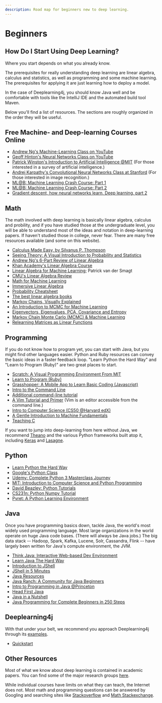 ```yaml
---
description: Road map for beginners new to deep learning.
---
```


# Beginners

## How Do I Start Using Deep Learning?

Where you start depends on what you already know.

The prerequisites for really understanding deep learning are linear algebra, calculus and statistics, as well as programming and some machine learning. The prerequisites for applying it are just learning how to deploy a model.

In the case of Deeplearning4j, you should know Java well and be comfortable with tools like the IntelliJ IDE and the automated build tool Maven.

Below you'll find a list of resources. The sections are roughly organized in the order they will be useful.

## Free Machine- and Deep-learning Courses Online

* [Andrew Ng's Machine-Learning Class on YouTube](https://www.youtube.com/watch?v=qeHZOdmJvFU)&#x20;
* [Geoff Hinton's Neural Networks Class on YouTube](https://youtu.be/2fRnHVVLf1Y)&#x20;
* [Patrick Winston's Introduction to Artificial Intelligence @MIT](http://ocw.mit.edu/courses/electrical-engineering-and-computer-science/6-034-artificial-intelligence-fall-2010/) (For those interested in a survey of artificial intelligence.)
* [Andrej Karpathy's Convolutional Neural Networks Class at Stanford](http://cs231n.github.io) (For those interested in image recognition.)
* [ML@B: Machine Learning Crash Course: Part 1](https://medium.com/@ml.at.berkeley/machine-learning-crash-course-part-1-9377322b3042)
* [ML@B: Machine Learning Crash Course: Part 2](https://medium.com/@ml.at.berkeley/machine-learning-crash-course-part-2-3046b4a7f943)
* [Gradient descent, how neural networks learn, Deep learning, part 2](https://www.youtube.com/watch?v=IHZwWFHWa-w\&feature=youtu.be)

## Math

The math involved with deep learning is basically linear algebra, calculus and probility, and if you have studied those at the undergraduate level, you will be able to understand most of the ideas and notation in deep-learning papers. If haven't studied those in college, never fear. There are many free resources available (and some on this website).

* [Calculus Made Easy, by Silvanus P. Thompson](http://www.gutenberg.org/ebooks/33283?msg=welcome\_stranger)
* [Seeing Theory: A Visual Introduction to Probability and Statistics](http://students.brown.edu/seeing-theory/)
* [Andrew Ng's 6-Part Review of Linear Algebra](https://www.youtube.com/watch?v=Dft1cqjwlXE\&list=PLLssT5z\_DsK-h9vYZkQkYNWcItqhlRJLN\&index=12)
* [Khan Academy's Linear Algebra Course](https://www.khanacademy.org/math/linear-algebra)
* [Linear Algebra for Machine Learning](https://www.youtube.com/watch?v=jBSzA9q3MNU\&list=PLEWvoPoEuU6FwbGWYjBfkOIHZIuGSaQET\&index=2); Patrick van der Smagt
* [CMU's Linear Algebra Review](http://www.cs.cmu.edu/\~zkolter/course/linalg/outline.html)
* [Math for Machine Learning](https://www.umiacs.umd.edu/\~hal/courses/2013S\_ML/math4ml.pdf)
* [Immersive Linear Algebra](http://immersivemath.com/ila/learnmore.html)
* [Probability Cheatsheet](https://static1.squarespace.com/static/54bf3241e4b0f0d81bf7ff36/t/55e9494fe4b011aed10e48e5/1441352015658/probability\_cheatsheet.pdf)
* [The best linear algebra books](https://begriffs.com/posts/2016-07-24-best-linear-algebra-books.html)
* [Markov Chains, Visually Explained](http://setosa.io/ev/markov-chains/)
* [An Introduction to MCMC for Machine Learning](http://citeseerx.ist.psu.edu/viewdoc/download?doi=10.1.1.13.7133\&rep=rep1\&type=pdf)
* [Eigenvectors, Eigenvalues, PCA, Covariance and Entropy](https://skymind.ai/wiki/eigenvector)
* [Markov Chain Monte Carlo (MCMC) & Machine Learning](https://skymind.ai/wiki/markov-chain-monte-carlo)
* [Relearning Matrices as Linear Functions](https://www.dhruvonmath.com/2018/12/31/matrices/)

## Programming

If you do not know how to program yet, you can start with Java, but you might find other languages easier. Python and Ruby resources can convey the basic ideas in a faster feedback loop. "Learn Python the Hard Way" and "Learn to Program (Ruby)" are two great places to start.

* [Scratch: A Visual Programming Environment From MIT](https://scratch.mit.edu/)
* [Learn to Program (Ruby)](https://pine.fm/LearnToProgram/)
* [Grasshopper: A Mobile App to Learn Basic Coding (Javascript)](https://grasshopper.codes/)
* [Intro to the Command Line](https://www.computervillage.org/articles/CommandLine.pdf)
* [Additional command-line tutorial](http://www.learnenough.com/command-line)
* [A Vim Tutorial and Primer](https://danielmiessler.com/study/vim/) (Vim is an editor accessible from the command line.)
* [Intro to Computer Science (CS50 @Harvard edX)](https://www.edx.org/course/introduction-computer-science-harvardx-cs50x)
* [A Gentle Introduction to Machine Fundamentals](https://marijnhaverbeke.nl/turtle/)
* [Teaching C](https://blog.regehr.org/archives/1393)

If you want to jump into deep-learning from here without Java, we recommend [Theano](http://deeplearning.net/software/theano/) and the various Python frameworks built atop it, including [Keras](https://github.com/fchollet/keras) and [Lasagne](https://github.com/Lasagne/Lasagne).

## Python

* [Learn Python the Hard Way](http://learnpythonthehardway.org/)
* [Google's Python Class](https://developers.google.com/edu/python/)
* [Udemy: Complete Python 3 Masterclass Journey](https://www.udemy.com/complete-python-3-masterclass-journey/)
* [MIT: Introduction to Computer Science and Python Programming](https://ocw.mit.edu/courses/electrical-engineering-and-computer-science/6-0001-introduction-to-computer-science-and-programming-in-python-fall-2016/)&#x20;
* [David Beazley: Python Tutorials](http://www.dabeaz.com/tutorials.html)
* [CS231n: Python Numpy Tutorial](http://cs231n.github.io/python-numpy-tutorial/)
* [Pyret: A Python Learning Environment](https://www.pyret.org/)

## Java

Once you have programming basics down, tackle Java, the world's most widely used programming language. Most large organizations in the world operate on huge Java code bases. (There will always be Java jobs.) The big data stack -- Hadoop, Spark, Kafka, Lucene, Solr, Cassandra, Flink -- have largely been written for Java's compute environment, the JVM.

* [Think Java: Interactive Web-based Dev Environment](https://books.trinket.io/thinkjava/)
* [Learn Java The Hard Way](https://learnjavathehardway.org/)
* [Introduction to JShell](https://docs.oracle.com/javase/10/jshell/introduction-jshell.htm#JSHEL-GUID-630F27C8-1195-4989-9F6B-2C51D46F52C8)
* [JShell in 5 Minutes](https://dzone.com/articles/jshell-in-five-minutes)
* [Java Resources](http://wiht.link/java-resources)
* [Java Ranch: A Community for Java Beginners](http://javaranch.com/)
* [Intro to Programming in Java @Princeton](http://introcs.cs.princeton.edu/java/home/)
* [Head First Java](http://www.amazon.com/gp/product/0596009208)
* [Java in a Nutshell](http://www.amazon.com/gp/product/1449370829)
* [Java Programming for Complete Beginners in 250 Steps](https://www.udemy.com/java-tutorial/)

## Deeplearning4j

With that under your belt, we recommend you approach Deeplearning4j through its [examples](https://github.com/eclipse/deeplearning4j-examples).

* [Quickstart](https://app.gitbook.com/s/-LsGrpMiOeoMSFYK0VJQ-714541269/multi-project/how-to-guides/quickstart.md)

## Other Resources

Most of what we know about deep learning is contained in academic papers. You can find some of the major research groups [here](https://skymind.ai/wiki/machine-learning-research-groups-labs).

While individual courses have limits on what they can teach, the Internet does not. Most math and programming questions can be answered by Googling and searching sites like [Stackoverflow](https://stackoverflow.com) and [Math Stackexchange](https://math.stackexchange.com/).
